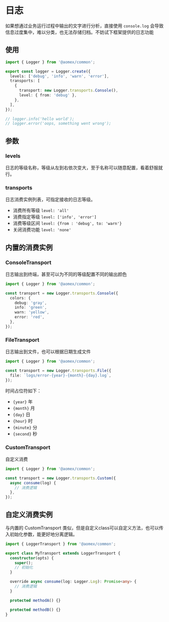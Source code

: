 # 日志

如果想通过业务运行过程中输出的文字进行分析，直接使用 `console.log` 会导致信息过度集中，难以分类，也无法存储归档。不妨试下框架提供的日志功能

## 使用

```typescript
import { Logger } from '@aomex/common';

export const logger = Logger.create({
  levels: ['debug', 'info', 'warn', 'error'],
  transports: [
    {
      transport: new Logger.transports.Console(),
      level: { from: 'debug' },
    },
  ],
});

// logger.info('hello world');
// logger.error('oops, something went wrong');
```

## 参数

### levels

日志的等级名称，等级从左到右依次变大，至于名称可以随意配置，看着舒服就行。

### transports

日志消费实例列表，可指定接收的日志等级。

- 消费所有等级 `level: 'all'`
- 消费指定等级 `level: ['info', 'error']`
- 消费等级区间 `level: {from : 'debug', to: 'warn'}`
- 关闭消费功能 `level: 'none'`

## 内置的消费实例

### ConsoleTransport

日志输出到终端，甚至可以为不同的等级配置不同的输出颜色

```typescript
import { Logger } from '@aomex/common';

const transport = new Logger.transports.Console({
  colors: {
    debug: 'gray',
    info: 'green',
    warn: 'yellow',
    error: 'red',
  },
});
```

### FileTransport

日志输出到文件，也可以根据日期生成文件

```typescript
import { Logger } from '@aomex/common';

const transport = new Logger.transports.File({
  file: `logs/error-{year}-{month}-{day}.log`,
});
```

时间占位符如下：

- `{year}` 年
- `{month}` 月
- `{day}` 日
- `{hour}` 时
- `{minute}` 分
- `{second}` 秒

### CustomTransport

自定义消费

```typescript
import { Logger } from '@aomex/common';

const transport = new Logger.transports.Custom({
  async consume(log) {
    // 消费逻辑
  },
});
```

## 自定义消费实例

与内置的 CustomTransport 类似，但是自定义class可以自定义方法，也可以传入初始化参数，能更好地分离逻辑。

```typescript
import { LoggerTransport } from '@aomex/common';

export class MyTransport extends LoggerTransport {
  constructor(opts) {
    super();
    // 初始化
  }

  override async consume(log: Logger.Log): Promise<any> {
    // 消费逻辑
  }

  protected methodA() {}

  protected methodB() {}
}
```
